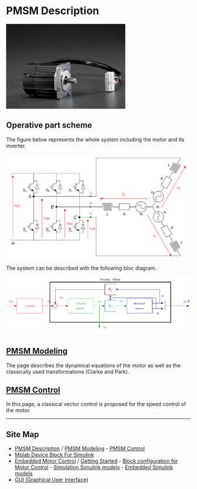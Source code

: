 # PMSM Description

<img src="../img/motorTeknic.png" alt="PMSM" style="zoom: 33%;" />



## Operative part scheme

The figure below represents the whole system including the motor and its inverter.

<img src="../img/PMSM/motorinverter.png" alt="Motor and its inverter" width=600  />

The system can be described with the following bloc diagram.

<img src="../img/PMSM/PMSMscheme.png" alt="Motor bloc diagram " width=800 />

## [PMSM Modeling](PMSMModeling.html)

The page describes the dynamical equations of the motor as well as the classically used transformations (Clarke and Park).

## [PMSM Control](PMSMControl.html)

In this page, a classical vector control is proposed for the speed control of the motor.

------

## Site Map

- [PMSM Description](../MotorModeling/PMSM.html) / [PMSM Modeling](../MotorModeling/PMSMModeling.html) - [PMSM Control](../MotorModeling/PMSMControl.html)
- [Mplab Device Block For Simulink](../MplabForSimulink/MplabForSimulink.html)
- [Embedded Motor Control](../RCP/PMSMRCP.html) / [Getting Started](../RCP/GettingStarted.html) - [Block configuration for Motor Control](../RCP/BlockconfigurationforMotorControl.html) - [Simulation Simulink models](../RCP/Simulation.html) - [Embedded Simulink models](../RCP/EmbeddedModels.html)
- [GUI (Graphical User Interface)](../GUI/GUI.html)

